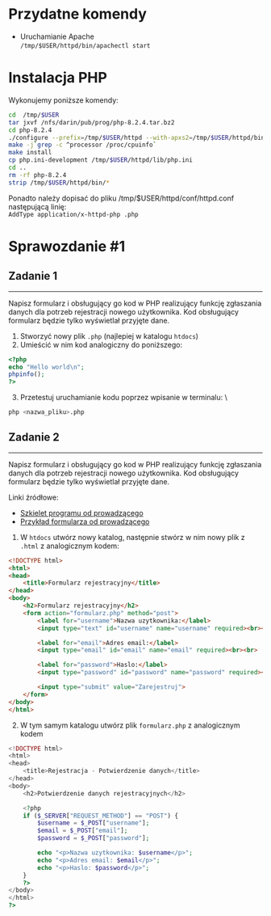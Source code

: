 # Przydatne komendy
- Uruchamianie Apache \
`/tmp/$USER/httpd/bin/apachectl start`

# Instalacja PHP

Wykonujemy poniższe komendy:

```bash
cd  /tmp/$USER
tar jxvf /nfs/darin/pub/prog/php-8.2.4.tar.bz2
cd php-8.2.4
./configure --prefix=/tmp/$USER/httpd --with-apxs2=/tmp/$USER/httpd/bin/apxs --enable-gd --with-zlib --enable-phpdbg --with-readline
make -j`grep -c ^processor /proc/cpuinfo`
make install
cp php.ini-development /tmp/$USER/httpd/lib/php.ini
cd ..
rm -rf php-8.2.4
strip /tmp/$USER/httpd/bin/*
```

Ponadto należy dopisać do pliku /tmp/$USER/httpd/conf/httpd.conf następującą linię: \
`AddType application/x-httpd-php .php`


# Sprawozdanie #1

## Zadanie 1
--------------
Napisz formularz i obsługujący go kod w PHP realizujący funkcję zgłaszania danych dla potrzeb
rejestracji nowego użytkownika. Kod obsługujący formularz będzie tylko wyświetlał przyjęte dane.

1. Stworzyć nowy plik `.php` (najlepiej w katalogu `htdocs`)
2. Umieścić w nim kod analogiczny do poniższego:

```php
<?php
echo "Hello world\n"; 
phpinfo(); 
?>
```
3. Przetestuj uruchamianie kodu poprzez wpisanie w terminalu: \

```bash
php <nazwa_pliku>.php
```

## Zadanie 2
--------------
Napisz formularz i obsługujący go kod w PHP realizujący funkcję zgłaszania danych dla potrzeb rejestracji nowego użytkownika. 
Kod obsługujący formularz będzie tylko wyświetlał przyjęte dane.

Linki źródłowe:
- [Szkielet programu od prowadzącego](https://artemis.wszib.edu.pl/~darin/ijz/zmienne.txt)
- [Przykład formularza od prowadzącego](https://artemis.wszib.edu.pl/~darin/ijz/zmienne.html)


1. W `htdocs` utwórz nowy katalog, następnie stwórz w nim nowy plik z `.html` z analogicznym kodem:
```html
<!DOCTYPE html>
<html>
<head>
    <title>Formularz rejestracyjny</title>
</head>
<body>
    <h2>Formularz rejestracyjny</h2>
    <form action="formularz.php" method="post">
        <label for="username">Nazwa uzytkownika:</label>
        <input type="text" id="username" name="username" required><br><br>

        <label for="email">Adres email:</label>
        <input type="email" id="email" name="email" required><br><br>

        <label for="password">Haslo:</label>
        <input type="password" id="password" name="password" required><br><br>

        <input type="submit" value="Zarejestruj">
    </form>
</body>
</html>
```
2. W tym samym katalogu utwórz plik `formularz.php` z analogicznym kodem
```php
<!DOCTYPE html>
<html>
<head>
    <title>Rejestracja - Potwierdzenie danych</title>
</head>
<body>
    <h2>Potwierdzenie danych rejestracyjnych</h2>

    <?php
    if ($_SERVER["REQUEST_METHOD"] == "POST") {
        $username = $_POST["username"];
        $email = $_POST["email"];
        $password = $_POST["password"];

        echo "<p>Nazwa uzytkownika: $username</p>";
        echo "<p>Adres email: $email</p>";
        echo "<p>Haslo: $password</p>";
    }
    ?>
</body>
</html>
?>
```